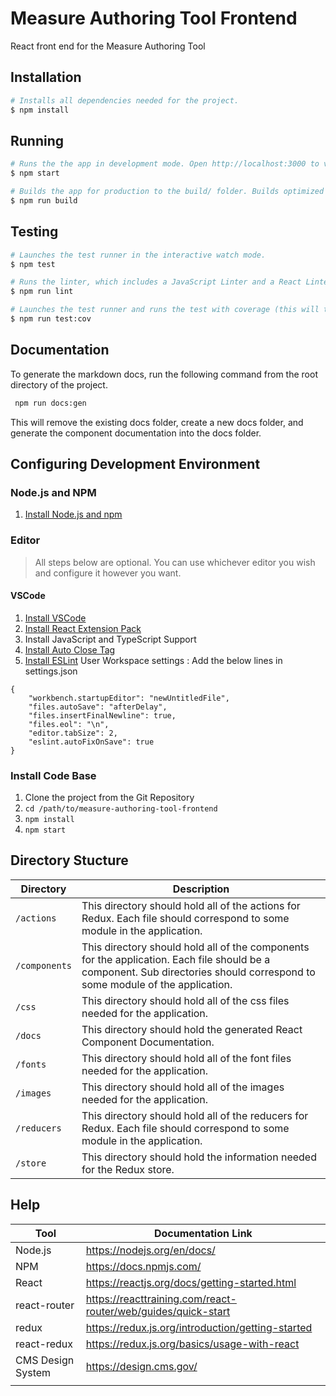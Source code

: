 # Measure Authoring Tool Frontend
React front end for the Measure Authoring Tool

## Installation
```bash
# Installs all dependencies needed for the project.
$ npm install
```

## Running
```bash 
# Runs the the app in development mode. Open http://localhost:3000 to view application in browser. Will show lint errors in the console.
$ npm start

# Builds the app for production to the build/ folder. Builds optimized and minified.
$ npm run build
```

## Testing
```bash
# Launches the test runner in the interactive watch mode.
$ npm test

# Runs the linter, which includes a JavaScript Linter and a React Linter (jsx and jsx-ally)
$ npm run lint

# Launches the test runner and runs the test with coverage (this will take longer). 
$ npm run test:cov
```

## Documentation
To generate the markdown docs, run the following command from the root directory of the project.

```bash
 npm run docs:gen
```

This will remove the existing docs folder, create a new docs folder, and generate the component documentation into the docs folder. 

## Configuring Development Environment
### Node.js and NPM
1. [Install Node.js and npm]("https://nodejs.org/en/download/")

### Editor

> All steps below are optional. You can use whichever editor you wish and configure it however you want. 

#### VSCode
1. [Install VSCode](https://code.visualstudio.com/download)
2. [Install React Extension Pack](https://marketplace.visualstudio.com/items?itemName=jawandarajbir.react-vscode-extension-pack)
3. Install JavaScript and TypeScript Support
4. [Install Auto Close Tag](https://marketplace.visualstudio.com/items?itemName=formulahendry.auto-close-tag)
5. [Install ESLint](https://marketplace.visualstudio.com/items?itemName=dbaeumer.vscode-eslint)
User Workspace settings : Add the below lines in settings.json
```
{
    "workbench.startupEditor": "newUntitledFile",
    "files.autoSave": "afterDelay",
    "files.insertFinalNewline": true,
    "files.eol": "\n",
    "editor.tabSize": 2,
    "eslint.autoFixOnSave": true
}
```

### Install Code Base
1. Clone the project from the Git Repository
2. `cd /path/to/measure-authoring-tool-frontend`
3. `npm install`
4. `npm start`

## Directory Stucture
| Directory     | Description                                                                                                                                                                  |
|---------------|------------------------------------------------------------------------------------------------------------------------------------------------------------------------------|
| `/actions`    | This directory should hold all of the actions for Redux. Each file should correspond to some module in the application.                                                      |
| `/components` | This directory should hold all of the components for the application. Each file should be a component. Sub directories should correspond to some module of the application.  |
| `/css`        | This directory should hold all of the css files needed for the application.                                                                                                  |
| `/docs`      | This directory should hold the generated React Component Documentation.                                                                                                       |
| `/fonts`      | This directory should hold all of the font files needed for the application.                                                                                                 |
| `/images`     | This directory should hold all of the images needed for the application.                                                                                                     |
| `/reducers`   | This directory should hold all of the reducers for Redux. Each file should correspond to some module in the application.                                                     |
| `/store`      | This directory should hold the information needed for the Redux store.                                                                                                       |



## Help
| Tool              | Documentation Link                                            |
|-------------------|---------------------------------------------------------------|
| Node.js           | https://nodejs.org/en/docs/                                   |
| NPM               | https://docs.npmjs.com/                                       |
| React             | https://reactjs.org/docs/getting-started.html                 |
| react-router      | https://reacttraining.com/react-router/web/guides/quick-start |
| redux             | https://redux.js.org/introduction/getting-started             |
| react-redux       | https://redux.js.org/basics/usage-with-react                  |
| CMS Design System | https://design.cms.gov/                                       |
|                   |                                                               |